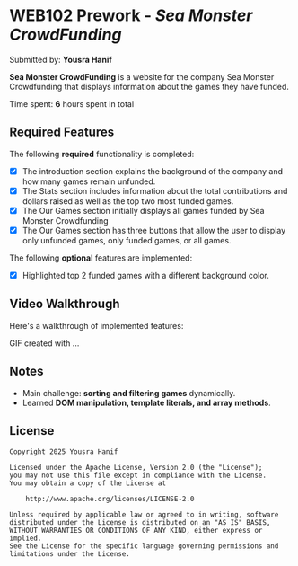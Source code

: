 # WEB102 Prework - *Sea Monster CrowdFunding*

Submitted by: **Yousra Hanif**

**Sea Monster CrowdFunding** is a website for the company Sea Monster Crowdfunding that displays information about the games they have funded.

Time spent: **6** hours spent in total

## Required Features

The following **required** functionality is completed:

* [X] The introduction section explains the background of the company and how many games remain unfunded.
* [X] The Stats section includes information about the total contributions and dollars raised as well as the top two most funded games.
* [X] The Our Games section initially displays all games funded by Sea Monster Crowdfunding
* [X] The Our Games section has three buttons that allow the user to display only unfunded games, only funded games, or all games.

The following **optional** features are implemented:

* [x] Highlighted top 2 funded games with a different background color.

## Video Walkthrough

Here's a walkthrough of implemented features:
<!-- 
<img src='http://i.imgur.com/link/to/your/gif/file.gif' title='Video Walkthrough' width='' alt='Video Walkthrough' /> -->
<!-- <img src="./assets/demo.gif" title="Video Walkthrough" alt="Video Walkthrough" /> -->


<!-- Replace this with whatever GIF tool you used! -->
GIF created with ...  
<!-- Recommended tools:
[Kap](https://getkap.co/) for macOS
[ScreenToGif](https://www.screentogif.com/) for Windows
[peek](https://github.com/phw/peek) for Linux. -->

## Notes

- Main challenge: **sorting and filtering games** dynamically.
- Learned **DOM manipulation, template literals, and array methods**.

## License

    Copyright 2025 Yousra Hanif

    Licensed under the Apache License, Version 2.0 (the "License");
    you may not use this file except in compliance with the License.
    You may obtain a copy of the License at

        http://www.apache.org/licenses/LICENSE-2.0

    Unless required by applicable law or agreed to in writing, software
    distributed under the License is distributed on an "AS IS" BASIS,
    WITHOUT WARRANTIES OR CONDITIONS OF ANY KIND, either express or implied.
    See the License for the specific language governing permissions and
    limitations under the License.
